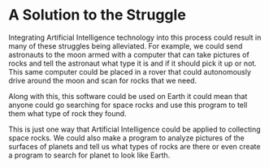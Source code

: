 # A Solution to the Struggle

Integrating Artificial Intelligence technology into this process could result in many of these struggles being alleviated. For example, we could send astronauts to the moon armed with a computer that can take pictures of rocks and tell the astronaut what type it is and if it should pick it up or not. This same computer could be placed in a rover that could autonomously drive around the moon and scan for rocks that we need.

Along with this, this software could be used on Earth it could mean that anyone could go searching for space rocks and use this program to tell them what type of rock they found.

This is just one way that Artificial Intelligence could be applied to collecting space rocks. We could also make a program to analyze pictures of the surfaces of planets and tell us what types of rocks are there or even create a program to search for planet to look like Earth.
